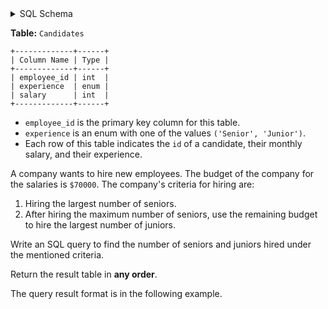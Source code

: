 <details>
<summary> SQL Schema</summary>

```sql
DROP TABLE IF EXISTS Candidates;

CREATE TABLE IF NOT EXISTS
  Candidates (employee_id int, experience ENUM('Senior', 'Junior'), salary int);

INSERT INTO
  Candidates (employee_id, experience, salary)
VALUES
  ('1', 'Junior', '10000'),
  ('9', 'Junior', '10000'),
  ('2', 'Senior', '20000'),
  ('11', 'Senior', '20000'),
  ('13', 'Senior', '50000'),
  ('4', 'Junior', '40000');
```

</details>

**Table:** `Candidates`

```
+-------------+------+
| Column Name | Type |
+-------------+------+
| employee_id | int  |
| experience  | enum |
| salary      | int  |
+-------------+------+
```

- `employee_id` is the primary key column for this table.
- `experience` is an enum with one of the values `('Senior', 'Junior')`.
- Each row of this table indicates the `id` of a candidate, their monthly salary, and their experience.

A company wants to hire new employees. The budget of the company for the salaries is `$70000`. The company's criteria for hiring are:

1. Hiring the largest number of seniors.
2. After hiring the maximum number of seniors, use the remaining budget to hire the largest number of juniors.

Write an SQL query to find the number of seniors and juniors hired under the mentioned criteria.

Return the result table in **any order**.

The query result format is in the following example.